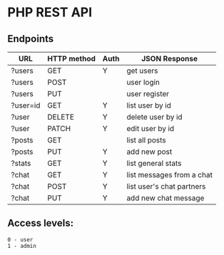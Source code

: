 # PHP REST API

## Endpoints

| URL             | HTTP method | Auth | JSON Response                |
|-----------------|-------------|------|------------------------------|
| ?users          |    GET      |  Y   |    get users                 |
| ?users          |    POST     |      |    user login                |
| ?users          |    PUT      |      |    user register             |
| ?user=id        |    GET      |  Y   |    list user by id           |
| ?user           |    DELETE   |  Y   |    delete user by id         |
| ?user           |    PATCH    |  Y   |    edit user by id           |
| ?posts          |    GET      |      |    list all posts            |
| ?posts          |    PUT      |  Y   |    add new post              |
| ?stats          |    GET      |  Y   |    list general stats        |
| ?chat           |    GET      |  Y   |    list messages from a chat |
| ?chat           |    POST     |  Y   |    list user's chat partners |
| ?chat           |    PUT      |  Y   |    add new chat message      |

## Access levels:
    0 - user
    1 - admin